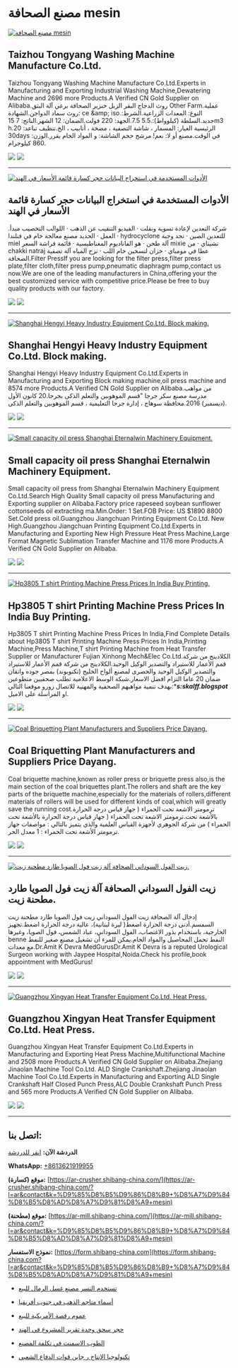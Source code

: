 # مصنع الصحافة mesin

<a href="https://swt.shibang-china.com/?l=ar&img&k=%D9%85%D8%B5%D9%86%D8%B9+%D8%A7%D9%84%D8%B5%D8%AD%D8%A7%D9%81%D8%A9+mesin" target="_blank">![مصنع الصحافة mesin](http://static.shibang-china.com/all-800x300/1168.jpg)</a>

## Taizhou Tongyang Washing Machine Manufacture Co.Ltd.
Taizhou Tongyang Washing Machine Manufacture Co.Ltd.Experts in Manufacturing and Exporting Industrial Washing Machine,Dewatering Machine and 2696 more Products.A Verified CN Gold Supplier on Alibaba.روث الدجاج البقر الزبل خنزير الصحافة برغي آلة البثق Other Farm.عملية روث سماد الدواجن.الشهادة: ce &amp;amp; iso.النوع: المعدات الزراعية.الشرط: جديد.السلطة (كيلوواط):.5.5 7.5.الجهد: 220 فولت.الضمان: 12 الشهر.الناتج: 7 15m3 h.الرئيسية الغيار: المسمار ، شاشة التصفية ، مضخة ، أنابيب ، الخ.تنظيف تباعد: 20 30days في الوقت.مصنع أو لا: نعم! مرشح حجم الشاشة: و المواد الخام يقرر.الوزن: 860 كيلوجرام.


<a href="https://whatsapp.shibangsoft.com/WhatsApp.php" target="_blank" title="WhatsApp">![](http://static.shibang-china.com/icon/whatsapp.png)</a> <a href="https://swt.shibang-china.com/?l=ar&icon&k=%D9%85%D8%B5%D9%86%D8%B9+%D8%A7%D9%84%D8%B5%D8%AD%D8%A7%D9%81%D8%A9+mesin" target="_blank">![](http://static.shibang-china.com/icon/chat-ar.png)</a>

---

<a href="https://swt.shibang-china.com/?l=ar&img&k=%D9%85%D8%B5%D9%86%D8%B9+%D8%A7%D9%84%D8%B5%D8%AD%D8%A7%D9%81%D8%A9+mesin" target="_blank">![الأدوات المستخدمة في استخراج البيانات حجر كسارة قائمة الأسعار في الهند](http://static.shibang-china.com/all-800x300/1323.jpg)</a>

## الأدوات المستخدمة في استخراج البيانات حجر كسارة قائمة الأسعار في الهند
.شركة التعدين لإعادة تسوية ونقلت &middot; الفيديو التنقيب عن الذهب &middot; اللوالب التخصيب مبدأ العمل &middot; الحديد مصنع معالجة خام في فنلندا &middot; hydrocyclone للتعدين الصين &middot; تجد وجبة miel آلة طحن &middot; هو الفاناديوم المغناطيسية &middot; قائمة فراشة السعر mixie تشيناي &middot; من chakki natraj عطا في مومباي &middot; خزان لتسخين خام اللب &middot; نزح المياه آلة تصفية الصحافة.Filter PressIf you are looking for the filter press,filter press plate,filter cloth,filter press pump,pneumatic diaphragm pump,contact us now.We are one of the leading manufacturers in China,offering your the best customized service with competitive price.Please be free to buy quality products with our factory.


<a href="https://whatsapp.shibangsoft.com/WhatsApp.php" target="_blank" title="WhatsApp">![](http://static.shibang-china.com/icon/whatsapp.png)</a> <a href="https://swt.shibang-china.com/?l=ar&icon&k=%D9%85%D8%B5%D9%86%D8%B9+%D8%A7%D9%84%D8%B5%D8%AD%D8%A7%D9%81%D8%A9+mesin" target="_blank">![](http://static.shibang-china.com/icon/chat-ar.png)</a>

---

<a href="https://swt.shibang-china.com/?l=ar&img&k=%D9%85%D8%B5%D9%86%D8%B9+%D8%A7%D9%84%D8%B5%D8%AD%D8%A7%D9%81%D8%A9+mesin" target="_blank">![Shanghai Hengyi Heavy Industry Equipment Co.Ltd. Block making.](http://static.shibang-china.com/all-800x300/341.jpg)</a>

## Shanghai Hengyi Heavy Industry Equipment Co.Ltd. Block making.
Shanghai Hengyi Heavy Industry Equipment Co.Ltd.Experts in Manufacturing and Exporting Block making machine,oil press machine and 8574 more Products.A Verified CN Gold Supplier on Alibaba.من مواهب مدرسة مصنع سكر جرجا &quot;قسم الموهوبين والتعلم الذكى بجرجا.20 كانون الأول (ديسمبر) 2016.محافظة سوهاج ، إدارة جرجا التعليمية ، قسم الموهوبين والتعلم الذكى.


<a href="https://whatsapp.shibangsoft.com/WhatsApp.php" target="_blank" title="WhatsApp">![](http://static.shibang-china.com/icon/whatsapp.png)</a> <a href="https://swt.shibang-china.com/?l=ar&icon&k=%D9%85%D8%B5%D9%86%D8%B9+%D8%A7%D9%84%D8%B5%D8%AD%D8%A7%D9%81%D8%A9+mesin" target="_blank">![](http://static.shibang-china.com/icon/chat-ar.png)</a>

---

<a href="https://swt.shibang-china.com/?l=ar&img&k=%D9%85%D8%B5%D9%86%D8%B9+%D8%A7%D9%84%D8%B5%D8%AD%D8%A7%D9%81%D8%A9+mesin" target="_blank">![Small capacity oil press Shanghai Eternalwin Machinery Equipment.](http://static.shibang-china.com/all-800x300/785.jpg)</a>

## Small capacity oil press Shanghai Eternalwin Machinery Equipment.
Small capacity oil press from Shanghai Eternalwin Machinery Equipment Co.Ltd.Search High Quality Small capacity oil press Manufacturing and Exporting supplier on Alibaba.Factory price rapeseed soybean sunflower cottonseeds oil extracting ma.Min.Order: 1 Set.FOB Price: US $1890 8800 Set.Cold press oil.Guangzhou Jiangchuan Printing Equipment Co.Ltd. New High.Guangzhou Jiangchuan Printing Equipment Co.Ltd.Experts in Manufacturing and Exporting New High Pressure Heat Press Machine,Large Format Magnetic Sublimation Transfer Machine and 1176 more Products.A Verified CN Gold Supplier on Alibaba.


<a href="https://whatsapp.shibangsoft.com/WhatsApp.php" target="_blank" title="WhatsApp">![](http://static.shibang-china.com/icon/whatsapp.png)</a> <a href="https://swt.shibang-china.com/?l=ar&icon&k=%D9%85%D8%B5%D9%86%D8%B9+%D8%A7%D9%84%D8%B5%D8%AD%D8%A7%D9%81%D8%A9+mesin" target="_blank">![](http://static.shibang-china.com/icon/chat-ar.png)</a>

---

<a href="https://swt.shibang-china.com/?l=ar&img&k=%D9%85%D8%B5%D9%86%D8%B9+%D8%A7%D9%84%D8%B5%D8%AD%D8%A7%D9%81%D8%A9+mesin" target="_blank">![Hp3805 T shirt Printing Machine Press Prices In India Buy Printing.](http://static.shibang-china.com/all-800x300/300.jpg)</a>

## Hp3805 T shirt Printing Machine Press Prices In India Buy Printing.
Hp3805 T shirt Printing Machine Press Prices In India,Find Complete Details about Hp3805 T shirt Printing Machine Press Prices In India,Printing Machine,Press Machine,T shirt Printing Machine from Heat Transfer Supplier or Manufacturer Fujian Xinhong Mech&amp;Elec Co.Ltd.الكلادينج من شركة قمم الأعمار للاستيراد والتصدير الوكيل الوحيد.الكلادينج من شركة قمم الأعمار للاستيراد والتصدير الوكيل الوحيد والحصرى لمصنع ألواح الخليج (تكنوبوند) بمصر جوده واتقان ضمان 20 عاما التزام افضل الاسعار.شبكة الوسط الاعلامية تطلب صحفيين متطوعين بهدف تنمية مواهبهم الصحفية والمهنية للاتصال زورو موقعنا التالي:****s:**skalff.blogspot***** او المراسلة على الاميل.


<a href="https://whatsapp.shibangsoft.com/WhatsApp.php" target="_blank" title="WhatsApp">![](http://static.shibang-china.com/icon/whatsapp.png)</a> <a href="https://swt.shibang-china.com/?l=ar&icon&k=%D9%85%D8%B5%D9%86%D8%B9+%D8%A7%D9%84%D8%B5%D8%AD%D8%A7%D9%81%D8%A9+mesin" target="_blank">![](http://static.shibang-china.com/icon/chat-ar.png)</a>

---

<a href="https://swt.shibang-china.com/?l=ar&img&k=%D9%85%D8%B5%D9%86%D8%B9+%D8%A7%D9%84%D8%B5%D8%AD%D8%A7%D9%81%D8%A9+mesin" target="_blank">![Coal Briquetting Plant Manufacturers and Suppliers Price Dayang.](http://static.shibang-china.com/all-800x300/436.jpg)</a>

## Coal Briquetting Plant Manufacturers and Suppliers Price Dayang.
Coal briquette machine,known as roller press or briquette press also,is the main section of the coal briquettes plant.The rollers and shaft are the key parts of the briquette machine,especially for the materials of rollers,different materials of rollers will be used for different kinds of coal,which will greatly save the running cost.ترمومتر الاشعة تحت الحمراء ( جهاز قياس درجة الحرارة بالأشعة تحت.ترمومتر الاشعة تحت الحمراء ( جهاز قياس درجة الحرارة بالأشعة تحت الحمراء ) من شركة الجوهري لأجهزة القياس العلمية والذي يتميز بالتالي : مواصفات جهاز ترمومتر الأشعة تحت الحمراء : 1 معدل الحر.


<a href="https://whatsapp.shibangsoft.com/WhatsApp.php" target="_blank" title="WhatsApp">![](http://static.shibang-china.com/icon/whatsapp.png)</a> <a href="https://swt.shibang-china.com/?l=ar&icon&k=%D9%85%D8%B5%D9%86%D8%B9+%D8%A7%D9%84%D8%B5%D8%AD%D8%A7%D9%81%D8%A9+mesin" target="_blank">![](http://static.shibang-china.com/icon/chat-ar.png)</a>

---

<a href="https://swt.shibang-china.com/?l=ar&img&k=%D9%85%D8%B5%D9%86%D8%B9+%D8%A7%D9%84%D8%B5%D8%AD%D8%A7%D9%81%D8%A9+mesin" target="_blank">![زيت الفول السوداني الصحافة آلة زيت فول الصويا طارد مطحنة زيت.](http://static.shibang-china.com/all-800x300/1477.jpg)</a>

## زيت الفول السوداني الصحافة آلة زيت فول الصويا طارد مطحنة زيت.
إدخال آلة الصحافة زيت الفول السوداني زيت فول الصويا طارد مطحنة زيت السمسم.أدنى درجة الحرارة اضغط( ليرة لبنانية)، عالية درجة الحرارة اضغط.تجهيز الخارجية، باستخدام بذور الاغتصاب، الفول السوداني، عباد الشمس، فول الصويا، وغيرها benne النفط تحمل المحاصيل والمواد الخام.يمكن للمرء أن تشغيل مصنع صغير للنفط مع معدات.Dr.Amit K Devra MedGurusDr.Amit K Devra is a reputed Urological Surgeon working with Jaypee Hospital,Noida.Check his profile,book appointment with MedGurus!


<a href="https://whatsapp.shibangsoft.com/WhatsApp.php" target="_blank" title="WhatsApp">![](http://static.shibang-china.com/icon/whatsapp.png)</a> <a href="https://swt.shibang-china.com/?l=ar&icon&k=%D9%85%D8%B5%D9%86%D8%B9+%D8%A7%D9%84%D8%B5%D8%AD%D8%A7%D9%81%D8%A9+mesin" target="_blank">![](http://static.shibang-china.com/icon/chat-ar.png)</a>

---

<a href="https://swt.shibang-china.com/?l=ar&img&k=%D9%85%D8%B5%D9%86%D8%B9+%D8%A7%D9%84%D8%B5%D8%AD%D8%A7%D9%81%D8%A9+mesin" target="_blank">![Guangzhou Xingyan Heat Transfer Equipment Co.Ltd. Heat Press.](http://static.shibang-china.com/all-800x300/1185.jpg)</a>

## Guangzhou Xingyan Heat Transfer Equipment Co.Ltd. Heat Press.
Guangzhou Xingyan Heat Transfer Equipment Co.Ltd.Experts in Manufacturing and Exporting Heat Press Machine,Multifunctional Machine and 2508 more Products.A Verified CN Gold Supplier on Alibaba.Zhejiang Jinaolan Machine Tool Co.Ltd. ALD Single Crankshaft.Zhejiang Jinaolan Machine Tool Co.Ltd.Experts in Manufacturing and Exporting ALD Single Crankshaft Half Closed Punch Press,ALC Double Crankshaft Punch Press and 565 more Products.A Verified CN Gold Supplier on Alibaba.


<a href="https://whatsapp.shibangsoft.com/WhatsApp.php" target="_blank" title="WhatsApp">![](http://static.shibang-china.com/icon/whatsapp.png)</a> <a href="https://swt.shibang-china.com/?l=ar&icon&k=%D9%85%D8%B5%D9%86%D8%B9+%D8%A7%D9%84%D8%B5%D8%AD%D8%A7%D9%81%D8%A9+mesin" target="_blank">![](http://static.shibang-china.com/icon/chat-ar.png)</a>

---
## اتصل بنا:

**الدردشة الآن:** [انقر للدردشة](https://swt.shibang-china.com?l=ar&contact&k=%D9%85%D8%B5%D9%86%D8%B9+%D8%A7%D9%84%D8%B5%D8%AD%D8%A7%D9%81%D8%A9+mesin)

**WhatsApp:**  [+8613621919955](https://whatsapp.shibangsoft.com/WhatsApp.php)

**موقع (كسارة):** [https://ar-crusher.shibang-china.com/](https://ar-crusher.shibang-china.com/?l=ar&contact&k=%D9%85%D8%B5%D9%86%D8%B9+%D8%A7%D9%84%D8%B5%D8%AD%D8%A7%D9%81%D8%A9+mesin)

**موقع (مطحنة):** [https://ar-mill.shibang-china.com/](https://ar-mill.shibang-china.com/?l=ar&contact&k=%D9%85%D8%B5%D9%86%D8%B9+%D8%A7%D9%84%D8%B5%D8%AD%D8%A7%D9%81%D8%A9+mesin)

**نموذج الاستفسار:** [https://form.shibang-china.com](https://form.shibang-china.com?l=ar&contact&k=%D9%85%D8%B5%D9%86%D8%B9+%D8%A7%D9%84%D8%B5%D8%AD%D8%A7%D9%81%D8%A9+mesin)

* [تستخدم النسر مصنع غسل الرمال للبيع](../29/%D8%AA%D8%B3%D8%AA%D8%AE%D8%AF%D9%85%20%D8%A7%D9%84%D9%86%D8%B3%D8%B1%20%D9%85%D8%B5%D9%86%D8%B9%20%D8%BA%D8%B3%D9%84%20%D8%A7%D9%84%D8%B1%D9%85%D8%A7%D9%84%20%D9%84%D9%84%D8%A8%D9%8A%D8%B9.md)

* [أسماء مناجم الذهب في جنوب أفريقيا](../30/%D8%A3%D8%B3%D9%85%D8%A7%D8%A1%20%D9%85%D9%86%D8%A7%D8%AC%D9%85%20%D8%A7%D9%84%D8%B0%D9%87%D8%A8%20%D9%81%D9%8A%20%D8%AC%D9%86%D9%88%D8%A8%20%D8%A3%D9%81%D8%B1%D9%8A%D9%82%D9%8A%D8%A7.md)

* [عموم رقصة الأمريكية للبيع](../26/%D8%B9%D9%85%D9%88%D9%85%20%D8%B1%D9%82%D8%B5%D8%A9%20%D8%A7%D9%84%D8%A3%D9%85%D8%B1%D9%8A%D9%83%D9%8A%D8%A9%20%D9%84%D9%84%D8%A8%D9%8A%D8%B9.md)

* [حجر سحق وحدة تقرير المشروع في الهند](../29/%D8%AD%D8%AC%D8%B1%20%D8%B3%D8%AD%D9%82%20%D9%88%D8%AD%D8%AF%D8%A9%20%D8%AA%D9%82%D8%B1%D9%8A%D8%B1%20%D8%A7%D9%84%D9%85%D8%B4%D8%B1%D9%88%D8%B9%20%D9%81%D9%8A%20%D8%A7%D9%84%D9%87%D9%86%D8%AF.md)

* [الطوب الاسمنت في تكلفة المصنع](../28/%D8%A7%D9%84%D8%B7%D9%88%D8%A8%20%D8%A7%D9%84%D8%A7%D8%B3%D9%85%D9%86%D8%AA%20%D9%81%D9%8A%20%D8%AA%D9%83%D9%84%D9%81%D8%A9%20%D8%A7%D9%84%D9%85%D8%B5%D9%86%D8%B9.md)

* [تكنولوجيا الإنتاج ر جاين قوات الدفاع الشعبي](../30/%D8%AA%D9%83%D9%86%D9%88%D9%84%D9%88%D8%AC%D9%8A%D8%A7%20%D8%A7%D9%84%D8%A5%D9%86%D8%AA%D8%A7%D8%AC%20%D8%B1%20%D8%AC%D8%A7%D9%8A%D9%86%20%D9%82%D9%88%D8%A7%D8%AA%20%D8%A7%D9%84%D8%AF%D9%81%D8%A7%D8%B9%20%D8%A7%D9%84%D8%B4%D8%B9%D8%A8%D9%8A.md)